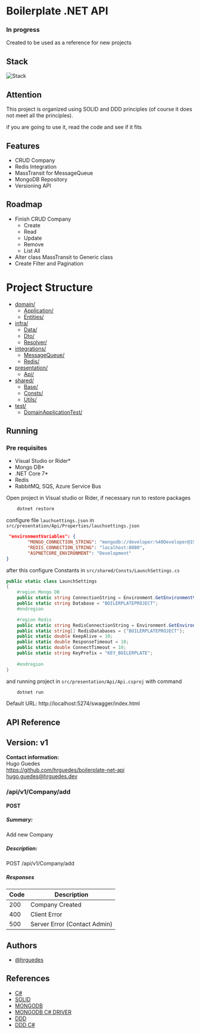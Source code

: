 
# Boilerplate .NET API

### In progress

Created to be used as a reference for new projects


## Stack


![Stack](https://github-readme-tech-stack.vercel.app/api/cards?title=Stack&lineCount=1&bg=%230D1117&badge=%23161B22&border=%2321262D&titleColor=%2358A6FF&line1=redis%2CRedis%2C6ab655%3Bmongodb%2CMongo+DB%2C28b768%3Brabbitmq%2CRabbit+MQ%2C4707d8%3B)

## Attention

This project is organized using SOLID and DDD principles (of course it does not meet all the principles).

if you are going to use it, read the code and see if it fits



## Features

- CRUD Company
- Redis Integration
- MassTransit for MessageQueue
- MongoDB Repository
- Versioning API

## Roadmap

- Finish CRUD Company
    - Create
    - Read
    - Update
    - Remove
    - List All
- Alter class MassTransit to Generic class
- Create Filter and Pagination


# Project Structure

* [domain/](./src/domain)
  * [Application/](./src/domain/Application)
  * [Entities/](./src/domain/Entities)
* [infra/](./src/infra)
  * [Data/](./src/infra/Data)
  * [Dto/](./src/infra/Dto)
  * [Resolver/](./src/infra/Resolver)
* [integrations/](./src/integrations)
  * [MessageQueue/](./src/integrations/MessageQueue)
  * [Redis/](./src/integrations/Redis)
* [presentation/](./src/presentation)
  * [Api/](./src/presentation/Api)
* [shared/](./src/shared)
  * [Base/](./src/shared/Base)
  * [Consts/](./src/shared/Consts)
  * [Utils/](./src/shared/Utils)
* [test/](./src/test)
  * [DomainApplicationTest/](./src/test/DomainApplicationTest)

## Running

### Pre requisites


- Visual Studio or Rider*
- Mongo DB*
- .NET Core 7*
- Redis
- RabbitMQ, SQS, Azure Service Bus

Open project in Visual studio or Rider, if necessary run to restore packages

```bash
    dotnet restore
```

configure file `lauchsettings.json` in `src/presentation/Api/Properties/lauchsettings.json`

```json
 "environmentVariables": {
        "MONGO_CONNECTION_STRING": "mongodb://developer:%40Developer@192.168.0.1/?authMechanism=SCRAM-SHA-1&authSource=admin",
        "REDIS_CONNECTION_STRING": "localhost:8080",
        "ASPNETCORE_ENVIRONMENT": "Development"
}
```

after this configure Constants in `src/shared/Consts/LaunchSettings.cs`

```csharp
public static class LaunchSettings
{
    #region Mongo DB
    public static string ConnectionString = Environment.GetEnvironmentVariable("MONGO_CONNECTION_STRING") ?? "SET_HERE_LOCAL_DEVELOPMENT";
    public static string Database = "BOILERPLATEPROJECT";
    #endregion

    #region Redis
    public static string RedisConnectionString = Environment.GetEnvironmentVariable("REDIS_CONNECTION_STRING") ?? "SET_HERE_LOCAL_DEVELOPMENT";
    public static string[] RedisDatabases = {"BOILERPLATEPROJECT"};
    public static double KeepAlive = 10;
    public static double ResponseTimeout = 10;
    public static double ConnectTimeout = 10;
    public static string KeyPrefix = "KEY_BOILERPLATE";
    
    #endregion
}
```

and running project in `src/presentation/Api/Api.csproj` with command

```bash
    dotnet run
```

Default URL: http://localhost:5274/swagger/index.html
## API Reference

## Version: v1

**Contact information:**  
Hugo Guedes  
https://github.com/hrguedes/boilerplate-net-api  
hugo.guedes@hrguedes.dev  

### /api/v1/Company/add

#### POST
##### Summary:

Add new Company

##### Description:

POST /api/v1/Company/add

##### Responses

| Code | Description |
| ---- | ----------- |
| 200 | Company Created |
| 400 | Client Error |
| 500 | Server Error (Contact Admin) |


## Authors

- [@hrguedes](https://github.com/hrguedes)


## References

 - [C#](https://learn.microsoft.com/pt-br/dotnet/csharp/)
 - [SOLID](https://pt.wikipedia.org/wiki/SOLID)
 - [MONGODB](https://www.mongodb.com/docs/)
 - [MONGODB C# DRIVER](https://www.mongodb.com/docs/drivers/csharp/current/)
 - [DDD](https://en.wikipedia.org/wiki/Domain-driven_design)
 - [DDD C#](https://learn.microsoft.com/en-us/archive/msdn-magazine/2009/february/best-practice-an-introduction-to-domain-driven-design)
 
